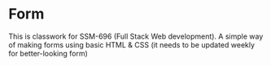 # Form
This is classwork for SSM-696 (Full Stack Web development).
A simple way of making forms using basic HTML & CSS (it needs to be updated weekly for better-looking form)

